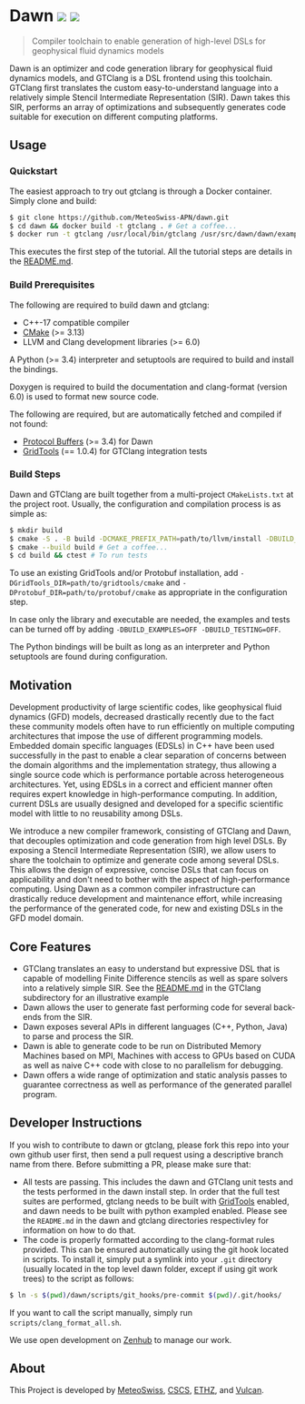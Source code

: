 # Dawn ![](https://img.shields.io/github/license/Meteoswiss-APN/dawn) [![](https://dxssrr2j0sq4w.cloudfront.net/3.2.0/img/external/zenhub-badge.png)](https://app.zenhub.com/workspaces/dawn-5db41ac773e8f70001d9e352/board?repos)

> Compiler toolchain to enable generation of high-level DSLs for geophysical fluid dynamics models

Dawn is an optimizer and code generation library for geophysical fluid dynamics models, and GTClang is a DSL frontend using this toolchain. GTClang first translates the custom easy-to-understand language into a relatively simple Stencil Intermediate Representation (SIR). Dawn takes this SIR, performs an array of optimizations and subsequently generates code suitable for execution on different computing platforms.

## Usage

### Quickstart

The easiest approach to try out gtclang is through a Docker container. Simply clone and build:

```bash
$ git clone https://github.com/MeteoSwiss-APN/dawn.git
$ cd dawn && docker build -t gtclang . # Get a coffee...
$ docker run -t gtclang /usr/local/bin/gtclang /usr/src/dawn/dawn/examples/tutorial/laplacian_stencil.cpp
```

This executes the first step of the tutorial. All the tutorial steps are details in the [README.md](https://github.com/MeteoSwiss-APN/dawn/blob/master/dawn/examples/tutorial/README.md).

### Build Prerequisites

The following are required to build dawn and gtclang:

* C++-17 compatible compiler
* [CMake](https://cmake.org/) (>= 3.13)
* LLVM and Clang development libraries (>= 6.0)

A Python (>= 3.4) interpreter and setuptools are required to build and install the bindings.

Doxygen is required to build the documentation and clang-format (version 6.0) is used to format new source code.

The following are required, but are automatically fetched and compiled if not found:

* [Protocol Buffers](https://github.com/protocolbuffers/protobuf) (>= 3.4) for Dawn
* [GridTools](https://github.com/GridTools/gridtools) (== 1.0.4) for GTClang integration tests

### Build Steps

Dawn and GTClang are built together from a multi-project `CMakeLists.txt` at the project root. Usually, the configuration and compilation process is as simple as:

```bash
$ mkdir build
$ cmake -S . -B build -DCMAKE_PREFIX_PATH=path/to/llvm/install -DBUILD_TESTING=ON
$ cmake --build build # Get a coffee...
$ cd build && ctest # To run tests
```

To use an existing GridTools and/or Protobuf installation, add `-DGridTools_DIR=path/to/gridtools/cmake` and `-DProtobuf_DIR=path/to/protobuf/cmake` as appropriate in the configuration step.

In case only the library and executable are needed, the examples and tests can be turned off by adding `-DBUILD_EXAMPLES=OFF -DBUILD_TESTING=OFF`.

The Python bindings will be built as long as an interpreter and Python setuptools are found during configuration.

## Motivation

Development productivity of large scientific codes, like geophysical fluid dynamics (GFD) models, decreased drastically recently due to the fact these community models often have to run efficiently on multiple computing architectures that impose the use of different programming models. Embedded domain specific languages (EDSLs) in C++ have been used successfully in the past to enable a clear separation of concerns between the domain algorithms and the implementation strategy, thus allowing a single source code which is performance portable across heterogeneous architectures. Yet, using EDSLs in a correct and efficient manner often requires expert knowledge in high-performance computing. In addition, current DSLs are usually designed and developed for a specific scientific model with little to no reusability among DSLs.

We introduce a new compiler framework, consisting of GTClang and Dawn, that decouples optimization and code generation from high level DSLs. By exposing a Stencil Intermediate Representation (SIR), we allow users to share the toolchain to optimize and generate code among several DSLs. This allows the design of expressive, concise DSLs that can focus on applicability and don't need to bother with the aspect of high-performance computing. Using Dawn as a common compiler infrastructure can drastically reduce development and maintenance effort, while increasing the performance of the generated code, for new and existing DSLs in the GFD model domain.

## Core Features

* GTClang translates an easy to understand but expressive DSL that is capable of modelling Finite Difference stencils as well as spare solvers into a relatively simple SIR. See the [README.md](https://github.com/MeteoSwiss-APN/dawn/blob/master/gtclang/README.md) in the GTClang subdirectory for an illustrative example
* Dawn allows the user to generate fast performing code for several back-ends from the SIR.
* Dawn exposes several APIs in different languages (C++, Python, Java) to parse and process the SIR.
* Dawn is able to generate code to be run on Distributed Memory Machines based on MPI, Machines with access to GPUs based on CUDA as well as naive C++ code with close to no parallelism for debugging.
* Dawn offers a wide range of optimization and static analysis passes to guarantee correctness as well as performance of the generated parallel program.

## Developer Instructions

If you wish to contribute to dawn or gtclang, please fork this repo into your own github user first, then send a pull request using a descriptive branch name from there. Before submitting a PR, please make sure that:

* All tests are passing. This includes the dawn and GTClang unit tests and the tests performed in the dawn install step. In order that the full test suites are performed, gtclang needs to be built with [GridTools](https://github.com/GridTools/gridtools) enabled, and dawn needs to be built with python exampled enabled. Please see the `README.md` in the dawn and gtclang directories respectivley for information on how to do that.
* The code is properly formatted according to the clang-format rules provided. This can be ensured automatically using the git hook located in scripts. To install it, simply put a symlink into your `.git` directory (usually located in the top level dawn folder, except if using git work trees) to the script as follows:

```bash
$ ln -s $(pwd)/dawn/scripts/git_hooks/pre-commit $(pwd)/.git/hooks/
```

If you want to call the script manually, simply run `scripts/clang_format_all.sh`.

We use open development on [Zenhub](https://app.zenhub.com/workspaces/dawn-5db41ac773e8f70001d9e352/board?repos=104239379) to manage our work.

## About

This Project is developed by [MeteoSwiss](https://www.meteoswiss.admin.ch/), [CSCS](https://www.cscs.ch/), [ETHZ](https://ethz.ch/), and [Vulcan](https://vulcan.com/).
